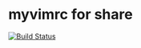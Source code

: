 # myvimrc for share
[![Build Status](https://travis-ci.org/aokiyuya/myvimrc.svg?branch=master)](https://travis-ci.org/aokiyuya/myvimrc)
